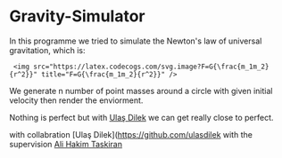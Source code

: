 # Gravity-Simulator

In this programme we tried to simulate the Newton's law of universal gravitation, which is:

     <img src="https://latex.codecogs.com/svg.image?F=G{\frac{m_1m_2}{r^2}}" title="F=G{\frac{m_1m_2}{r^2}}" />

We generate n number of point masses around a circle with given initial velocity then render the enviorment.

Nothing is perfect but with [Ulaş Dilek](https://github.com/ulasdilek) we can get really close to perfect. 


with collabration [Ulaş Dilek](https://github.com/ulasdilek
with the supervision [Ali Hakim Taskiran](https://github.com/alihakimtaskiran)
